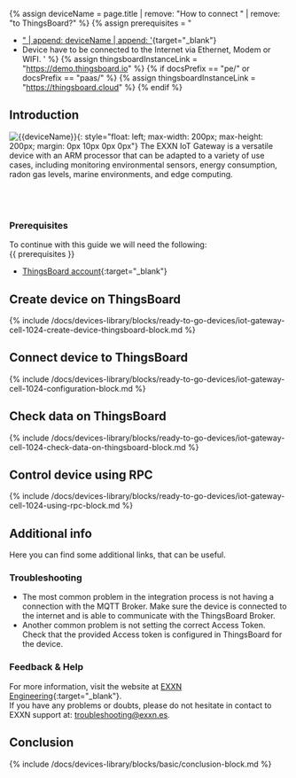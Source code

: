 {% assign deviceName = page.title | remove: "How to connect " | remove: "to ThingsBoard?" %}
{% assign prerequisites = "
- [" | append: deviceName | append: '](https://exxn.es/en/iot-gateway/){target="_blank"}
- Device have to be connected to the Internet via Ethernet, Modem or WIFI. '
 %}
 {% assign thingsboardInstanceLink = "https://demo.thingsboard.io" %}
{% if docsPrefix == "pe/" or docsPrefix == "paas/" %}
{% assign thingsboardInstanceLink = "https://thingsboard.cloud" %}
{% endif %}

## Introduction
![{{deviceName}}](/images/devices-library/{{page.deviceImageFileName}}){: style="float: left; max-width: 200px; max-height: 200px; margin: 0px 10px 0px 0px"}
The EXXN IoT Gateway is a versatile device with an ARM processor that can be adapted to a variety of use cases, including monitoring environmental sensors, energy consumption, radon gas levels, marine environments, and edge computing.
<br>
<br>
<br>
<br>

### Prerequisites

To continue with this guide we will need the following:  
{{ prerequisites }}
- [ThingsBoard account]({{thingsboardInstanceLink}}){:target="_blank"}

## Create device on ThingsBoard

{% include /docs/devices-library/blocks/ready-to-go-devices/iot-gateway-cell-1024-create-device-thingsboard-block.md %}

## Connect device to ThingsBoard

{% include /docs/devices-library/blocks/ready-to-go-devices/iot-gateway-cell-1024-configuration-block.md %}

## Check data on ThingsBoard

{% include /docs/devices-library/blocks/ready-to-go-devices/iot-gateway-cell-1024-check-data-on-thingsboard-block.md %}

## Control device using RPC

{% include /docs/devices-library/blocks/ready-to-go-devices/iot-gateway-cell-1024-using-rpc-block.md %}

## Additional info
Here you can find some additional links, that can be useful.  

### Troubleshooting
 - The most common problem in the integration process is not having a connection with the MQTT Broker. Make sure the device is connected to the internet and is able to communicate with the ThingsBoard Broker.  
 - Another common problem is not setting the correct Access Token. Check that the provided Access token is configured in ThingsBoard for the device.  

### Feedback & Help

For more information, visit the website at [EXXN Engineering](http://exxn.es/en/){:target="_blank"}.  
If you have any problems or doubts, please do not hesitate in contact to EXXN support at: [troubleshooting@exxn.es](mailto://troubleshooting@exxn.es).  

## Conclusion

{% include /docs/devices-library/blocks/basic/conclusion-block.md %}
